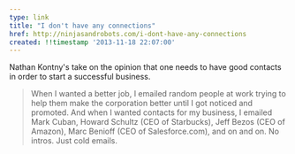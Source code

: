 ```yaml
---
type: link
title: "I don't have any connections"
href: http://ninjasandrobots.com/i-dont-have-any-connections
created: !!timestamp '2013-11-18 22:07:00'
---
```

Nathan Kontny's take on the opinion that one needs to have good contacts in order to start a successful business.

> When I wanted a better job, I emailed random people at work trying to help them make the corporation better until I got noticed and promoted. And when I wanted contacts for my business, I emailed Mark Cuban, Howard Schultz (CEO of Starbucks), Jeff Bezos (CEO of Amazon), Marc Benioff (CEO of Salesforce.com), and on and on. No intros. Just cold emails.

